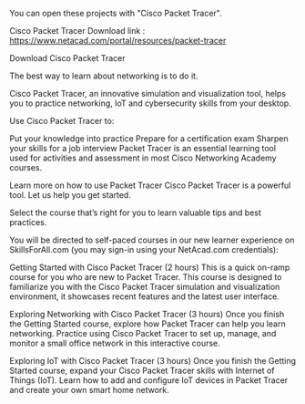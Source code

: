 You can open these projects with "Cisco Packet Tracer".

Cisco Packet Tracer Download link : https://www.netacad.com/portal/resources/packet-tracer

Download Cisco Packet Tracer

The best way to learn about networking is to do it.

Cisco Packet Tracer, an innovative simulation and visualization tool, helps you to practice networking, IoT and cybersecurity skills from your desktop.

Use Cisco Packet Tracer to:

Put your knowledge into practice
Prepare for a certification exam
Sharpen your skills for a job interview
Packet Tracer is an essential learning tool used for activities and assessment in most Cisco Networking Academy courses.

 

Learn more on how to use Packet Tracer
Cisco Packet Tracer is a powerful tool. Let us help you get started. 

Select the course that’s right for you to learn valuable tips and best practices.

You will be directed to self-paced courses in our new learner experience on SkillsForAll.com (you may sign-in using your NetAcad.com credentials):

Getting Started with Cisco Packet Tracer (2 hours) 
This is a quick on-ramp course for you who are new to Packet Tracer. This course is designed to familiarize you with the Cisco Packet Tracer simulation and visualization environment, it showcases recent features and the latest user interface.

 
Exploring Networking with Cisco Packet Tracer (3 hours)
Once you finish the Getting Started course, explore how Packet Tracer can help you learn networking. Practice using Cisco Packet Tracer to set up, manage, and monitor a small office network in this interactive course.

 
Exploring IoT with Cisco Packet Tracer (3 hours) 
Once you finish the Getting Started course, expand your Cisco Packet Tracer skills with Internet of Things (IoT). Learn how to add and configure IoT devices in Packet Tracer and create your own smart home network.
